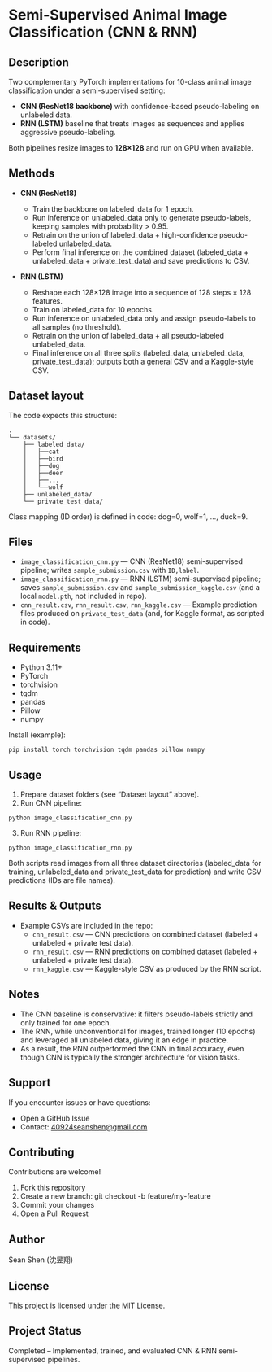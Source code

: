# Semi-Supervised Animal Image Classification (CNN & RNN)

## Description
Two complementary PyTorch implementations for 10-class animal image classification under a semi-supervised setting:
- **CNN (ResNet18 backbone)** with confidence-based pseudo-labeling on unlabeled data.
- **RNN (LSTM)** baseline that treats images as sequences and applies aggressive pseudo-labeling.

Both pipelines resize images to **128×128** and run on GPU when available.

## Methods
- **CNN (ResNet18)**  
  - Train the backbone on labeled_data for 1 epoch.
  - Run inference on unlabeled_data only to generate pseudo-labels, keeping samples with probability > 0.95.
  - Retrain on the union of labeled_data + high-confidence pseudo-labeled unlabeled_data.
  - Perform final inference on the combined dataset (labeled_data + unlabeled_data + private_test_data) and save predictions to CSV.

- **RNN (LSTM)**  
  - Reshape each 128×128 image into a sequence of 128 steps × 128 features.
  - Train on labeled_data for 10 epochs.
  - Run inference on unlabeled_data only and assign pseudo-labels to all samples (no threshold).
  - Retrain on the union of labeled_data + all pseudo-labeled unlabeled_data.
  - Final inference on all three splits (labeled_data, unlabeled_data, private_test_data); outputs both a general CSV and a Kaggle-style CSV.

## Dataset layout
The code expects this structure:
```
.
└── datasets/
    ├── labeled_data/
    │   ├──cat
    │   ├──bird
    │   ├──dog
    │   ├──deer
    │   ├──...
    │   └──wolf
    ├── unlabeled_data/
    └── private_test_data/
```
Class mapping (ID order) is defined in code: dog=0, wolf=1, …, duck=9.

## Files
- `image_classification_cnn.py` — CNN (ResNet18) semi-supervised pipeline; writes `sample_submission.csv` with `ID,label`. 
- `image_classification_rnn.py` — RNN (LSTM) semi-supervised pipeline; saves `sample_submission.csv` and `sample_submission_kaggle.csv` (and a local `model.pth`, not included in repo). 
- `cnn_result.csv`, `rnn_result.csv`, `rnn_kaggle.csv` — Example prediction files produced on `private_test_data` (and, for Kaggle format, as scripted in code).

## Requirements
- Python 3.11+
- PyTorch
- torchvision
- tqdm
- pandas
- Pillow
- numpy

Install (example):
```
pip install torch torchvision tqdm pandas pillow numpy
```

## Usage
1. Prepare dataset folders (see “Dataset layout” above).
2. Run CNN pipeline: 
```
python image_classification_cnn.py
```
3. Run RNN pipeline:
```
python image_classification_rnn.py
```
Both scripts read images from all three dataset directories (labeled_data for training, unlabeled_data and private_test_data for prediction) and write CSV predictions (IDs are file names).

## Results & Outputs
- Example CSVs are included in the repo:
  - `cnn_result.csv` — CNN predictions on combined dataset (labeled + unlabeled + private test data).
  - `rnn_result.csv` — RNN predictions on combined dataset (labeled + unlabeled + private test data).
  - `rnn_kaggle.csv` — Kaggle-style CSV as produced by the RNN script.

## Notes
- The CNN baseline is conservative: it filters pseudo-labels strictly and only trained for one epoch.
- The RNN, while unconventional for images, trained longer (10 epochs) and leveraged all unlabeled data, giving it an edge in practice.
- As a result, the RNN outperformed the CNN in final accuracy, even though CNN is typically the stronger architecture for vision tasks.

## Support
If you encounter issues or have questions:
- Open a GitHub Issue
- Contact: 40924seanshen@gmail.com

## Contributing
Contributions are welcome!

1. Fork this repository
2. Create a new branch: git checkout -b feature/my-feature
3. Commit your changes
4. Open a Pull Request

## Author
Sean Shen (沈昱翔)

## License
This project is licensed under the MIT License.

## Project Status
Completed – Implemented, trained, and evaluated CNN & RNN semi-supervised pipelines.
